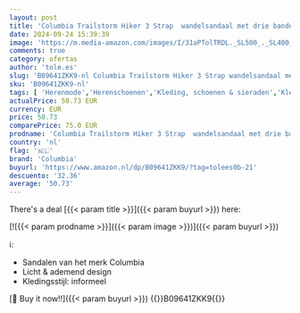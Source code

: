 ```yaml
---
layout: post
title: 'Columbia Trailstorm Hiker 3 Strap  wandelsandaal met drie banden voor heren'
date: 2024-09-24 15:39:39
image: 'https://m.media-amazon.com/images/I/31aPTolTRDL._SL500_._SL400_.jpg'
comments: true
category: ofertas
author: 'tole.es'
slug: 'B09641ZKK9-nl Columbia Trailstorm Hiker 3 Strap wandelsandaal met drie...'
sku: 'B09641ZKK9-nl'
tags: [ 'Herenmode','Herenschoenen','Kleding, schoenen & sieraden','Kleding, schoenen en sieraden','Sport- & outdoorsandalen heren','Trainings- & outdoorschoenen heren','columbia','🇳🇱', ]
actualPrice: 50.73 EUR
currency: EUR
price: 50.73
comparePrice: 75.0 EUR
prodname: 'Columbia Trailstorm Hiker 3 Strap  wandelsandaal met drie banden voor heren'
country: 'nl'
flag: '🇳🇱'
brand: 'Columbia'
buyurl: 'https://www.amazon.nl/dp/B09641ZKK9/?tag=tolees0b-21'
descuento: '32.36'
average: '50.73'
---
```


There's a deal [{{< param title >}}]({{< param buyurl >}})  here:

[![{{< param prodname >}}]({{< param image >}})]({{< param buyurl >}})

ℹ️:

- Sandalen van het merk Columbia
- Licht & ademend design
- Kledingsstijl: informeel

[🛒 Buy it now!!]({{< param buyurl >}})
{{<world>}}B09641ZKK9{{</world>}}
